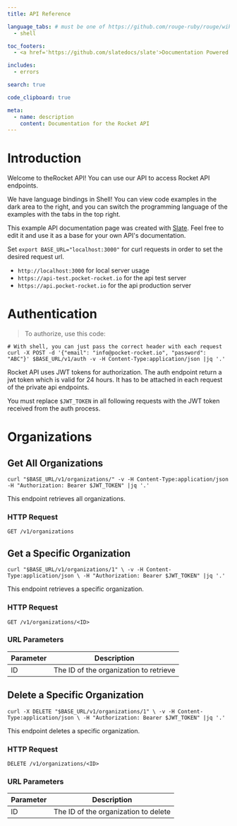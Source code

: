```yaml
---
title: API Reference

language_tabs: # must be one of https://github.com/rouge-ruby/rouge/wiki/List-of-supported-languages-and-lexers
  - shell

toc_footers:
  - <a href='https://github.com/slatedocs/slate'>Documentation Powered by Slate</a>

includes:
  - errors

search: true

code_clipboard: true

meta:
  - name: description
    content: Documentation for the Rocket API
---
```


# Introduction

Welcome to theRocket API! You can use our API to access Rocket API endpoints.

We have language bindings in Shell! You can view code examples in the dark area to the right, and you can switch the programming language of the examples with the tabs in the top right.

This example API documentation page was created with [Slate](https://github.com/slatedocs/slate). Feel free to edit it and use it as a base for your own API's documentation.

<aside class="notice">
Set <code>export BASE_URL="localhost:3000"</code> for curl requests in order to set the desired request url.
<ul>
<li><code>http://localhost:3000</code> for local server usage</li>
<li><code>https://api-test.pocket-rocket.io</code> for the api test server</li>
<li><code>https://api.pocket-rocket.io</code> for the api production server</li>
</ul>
</aside>

# Authentication

> To authorize, use this code:

```shell
# With shell, you can just pass the correct header with each request
curl -X POST -d '{"email": "info@pocket-rocket.io", "password": "ABC"}' $BASE_URL/v1/auth -v -H Content-Type:application/json |jq '.'
```

Rocket API uses JWT tokens for authorization. The auth endpoint return a jwt token which is valid for 24 hours. It has to be attached in each request of the private api endpoints.

<aside class="notice">
You must replace <code>$JWT_TOKEN</code> in all following requests with the JWT token received from the auth process.
</aside>

# Organizations

## Get All Organizations

```shell
curl "$BASE_URL/v1/organizations/" -v -H Content-Type:application/json -H "Authorization: Bearer $JWT_TOKEN" |jq '.'
```

<!-- > The above command returns JSON structured like this:

```json
[
  {
    "id": 1,
    "name": "Fluffums",
    "breed": "calico",
    "fluffiness": 6,
    "cuteness": 7
  },
  {
    "id": 2,
    "name": "Max",
    "breed": "unknown",
    "fluffiness": 5,
    "cuteness": 10
  }
] -->

This endpoint retrieves all organizations.

### HTTP Request

`GET /v1/organizations`

<!-- ### Query Parameters

Parameter | Default | Description
--------- | ------- | -----------
include_cats | false | If set to true, the result will also include cats.
available | true | If set to false, the result will include kittens that have already been adopted. -->

## Get a Specific Organization

```shell
curl "$BASE_URL/v1/organizations/1" \ -v -H Content-Type:application/json \ -H "Authorization: Bearer $JWT_TOKEN" |jq '.'

```

This endpoint retrieves a specific organization.

<!-- <aside class="warning">Inside HTML code blocks like this one, you can't use Markdown, so use <code>&lt;code&gt;</code> blocks to denote code.</aside> -->

### HTTP Request

`GET /v1/organizations/<ID>`

### URL Parameters

Parameter | Description
--------- | -----------
ID | The ID of the organization to retrieve

## Delete a Specific Organization

```shell
curl -X DELETE "$BASE_URL/v1/organizations/1" \ -v -H Content-Type:application/json \ -H "Authorization: Bearer $JWT_TOKEN" |jq '.'
```
This endpoint deletes a specific organization.

### HTTP Request

`DELETE /v1/organizations/<ID>`

### URL Parameters

Parameter | Description
--------- | -----------
ID | The ID of the organization to delete

